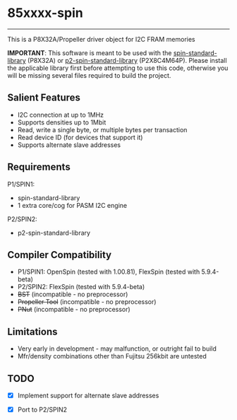 # 85xxxx-spin
-------------

This is a P8X32A/Propeller driver object for I2C FRAM memories

**IMPORTANT**: This software is meant to be used with the [spin-standard-library](https://github.com/avsa242/spin-standard-library) (P8X32A) or [p2-spin-standard-library](https://github.com/avsa242/p2-spin-standard-library) (P2X8C4M64P). Please install the applicable library first before attempting to use this code, otherwise you will be missing several files required to build the project.

## Salient Features

* I2C connection at up to 1MHz
* Supports densities up to 1Mbit
* Read, write a single byte, or multiple bytes per transaction
* Read device ID (for devices that support it)
* Supports alternate slave addresses

## Requirements

P1/SPIN1:
* spin-standard-library
* 1 extra core/cog for PASM I2C engine

P2/SPIN2:
* p2-spin-standard-library

## Compiler Compatibility

* P1/SPIN1: OpenSpin (tested with 1.00.81), FlexSpin (tested with 5.9.4-beta)
* P2/SPIN2: FlexSpin (tested with 5.9.4-beta)
* ~~BST~~ (incompatible - no preprocessor)
* ~~Propeller Tool~~ (incompatible - no preprocessor)
* ~~PNut~~ (incompatible - no preprocessor)

## Limitations

* Very early in development - may malfunction, or outright fail to build
* Mfr/density combinations other than Fujitsu 256kbit are untested

## TODO

- [x] Implement support for alternate slave addresses
- [x] Port to P2/SPIN2


